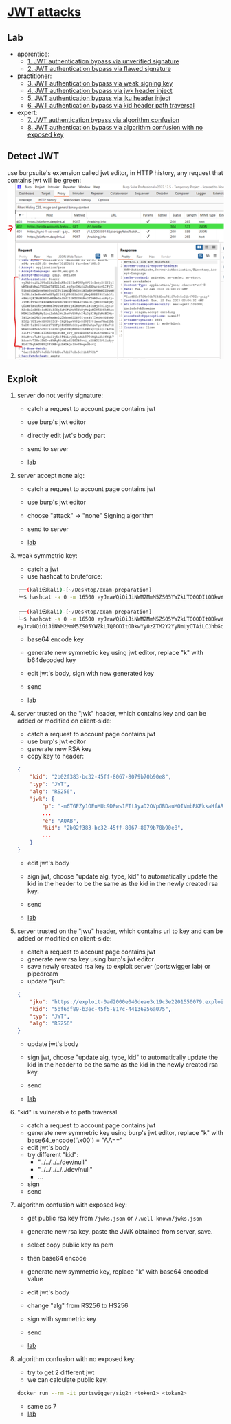 # [JWT attacks](https://portswigger.net/web-security/jwt)

## Lab

- apprentice:
  - [1. JWT authentication bypass via unverified signature](./lab/1.%20JWT%20authentication%20bypass%20via%20unverified%20signat.md)
  - [2. JWT authentication bypass via flawed signature](./lab/2.%20JWT%20authentication%20bypass%20via%20flawed%20signature.md)
- practitioner:
  - [3. JWT authentication bypass via weak signing key](./lab/3.%20JWT%20authentication%20bypass%20via%20weak%20signing%20key.md)
  - [4. JWT authentication bypass via jwk header inject](./lab/4.%20JWT%20authentication%20bypass%20via%20jwk%20header%20inject.md)
  - [5. JWT authentication bypass via jku header inject](./lab/5.%20JWT%20authentication%20bypass%20via%20jku%20header%20inject.md)
  - [6. JWT authentication bypass via kid header path traversal](./lab/6.%20JWT%20authentication%20bypass%20via%20kid%20header%20path%20traversal.md)
- expert:
  - [7. JWT authentication bypass via algorithm confusion](./lab/7.%20JWT%20authentication%20bypass%20via%20algorithm%20confusion.md)
  - [8. JWT authentication bypass via algorithm confusion with no exposed key](./lab/8.%20JWT%20authentication%20bypass%20via%20algorithm%20confusion%20with%20no%20exposed%20key.md)

## Detect JWT

use burpsuite's extension called jwt editor, in HTTP history, any request that contains jwt will be green:
![detect.png](./img/detect.png)

## Exploit

1. server do not verify signature:

    - catch a request to account page contains jwt
    - use burp's jwt editor
    - directly edit jwt's body part
    - send to server

    - [lab](./lab/1.%20JWT%20authentication%20bypass%20via%20unverified%20signat.md)

2. server accept none alg:

    - catch a request to account page contains jwt
    - use burp's jwt editor
    - choose "attack" -> "none" Signing algorithm
    - send to server

    - [lab](./lab/2.%20JWT%20authentication%20bypass%20via%20flawed%20signature.md)

3. weak symmetric key:
    - catch a jwt
    - use hashcat to bruteforce:

    ```bash
    ┌──(kali㉿kali)-[~/Desktop/exam-preparation]
    └─$ hashcat -a 0 -m 16500 eyJraWQiOiJiNWM2MmM5ZS05YWZkLTQ0ODItODkwYy0zZTM2Y2YyNmUyOTAiLCJhbGciOiJIUzI1NiJ9.eyJpc3MiOiJwb3J0c3dpZ2dlciIsInN1YiI6IndpZW5lciIsImV4cCI6MTY3MzMzMTcwNH0.uogTd4jaZZ5TxcovgRcegXA2gq208kLTgXxv_Gh3DZ0 ./jwt/jwt.secrets.list 

    ┌──(kali㉿kali)-[~/Desktop/exam-preparation]
    └─$ hashcat -a 0 -m 16500 eyJraWQiOiJiNWM2MmM5ZS05YWZkLTQ0ODItODkwYy0zZTM2Y2YyNmUyOTAiLCJhbGciOiJIUzI1NiJ9.eyJpc3MiOiJwb3J0c3dpZ2dlciIsInN1YiI6IndpZW5lciIsImV4cCI6MTY3MzMzMTcwNH0.uogTd4jaZZ5TxcovgRcegXA2gq208kLTgXxv_Gh3DZ0 ./jwt/jwt.secrets.list --show
    eyJraWQiOiJiNWM2MmM5ZS05YWZkLTQ0ODItODkwYy0zZTM2Y2YyNmUyOTAiLCJhbGciOiJIUzI1NiJ9.eyJpc3MiOiJwb3J0c3dpZ2dlciIsInN1YiI6IndpZW5lciIsImV4cCI6MTY3MzMzMTcwNH0.uogTd4jaZZ5TxcovgRcegXA2gq208kLTgXxv_Gh3DZ0:secret1
    ```

    - base64 encode key
    - generate new symmetric key using jwt editor, replace "k" with b64decoded key
    - edit jwt's body, sign with new generated key
    - send

    - [lab](./lab/3.%20JWT%20authentication%20bypass%20via%20weak%20signing%20key.md)

4. server trusted on the "jwk" header, which contains key and can be added or modified on client-side:
    - catch a request to account page contains jwt
    - use burp's jwt editor
    - generate new RSA key
    - copy key to header:

    ```json
    {
        "kid": "2b02f383-bc32-45ff-8067-8079b70b90e8",
        "typ": "JWT",
        "alg": "RS256",
        "jwk": {
            "p": "-m6TGEZy1OEuMUc9D8ws1FTtAyaD2OVpGBDauMOIVmbRKFkkaHfAR-qk7A1szo-VtW4mZ3vkD-9bGRNQ7ttEFhaPz1iArG0gveJTcdliLoaGxL9aVEWlXF6wJtKcn9HPaPxQzMWmrEOr1g4yb8yUmrWZeCiGATSYgjKvVEwULuE",
            ...
            "e": "AQAB",
            "kid": "2b02f383-bc32-45ff-8067-8079b70b90e8",
            ...
        }
    }
    ```

    - edit jwt's body
    - sign jwt, choose "update alg, type, kid" to automatically update the kid in the header to be the same as the kid in the newly created rsa key.
    - send

    - [lab](./lab/4.%20JWT%20authentication%20bypass%20via%20jwk%20header%20inject.md)

5. server trusted on the "jwu" header, which contains url to key and can be added or modified on client-side:
    - catch a request to account page contains jwt
    - generate new rsa key using burp's jwt editor
    - save newly created rsa key to exploit server (portswigger lab) or pipedream
    - update "jku":

    ```json
    {
        "jku": "https://exploit-0ad2000e040deae3c19c3e2201550079.exploit-server.net/exploit",
        "kid": "5bf6df89-b3ec-45f5-817c-44136956a075",
        "typ": "JWT",
        "alg": "RS256"
    }
    ```

    - update jwt's body
    - sign jwt, choose "update alg, type, kid" to automatically update the kid in the header to be the same as the kid in the newly created rsa key.
    - send

    - [lab](./lab/5.%20JWT%20authentication%20bypass%20via%20jku%20header%20inject.md)

6. "kid" is vulnerable to path traversal
    - catch a request to account page contains jwt
    - generate new symmetric key using burp's jwt editor, replace "k" with base64_encode('\x00') = "AA=="
    - edit jwt's body
    - try different "kid":
      - "../../../../dev/null"
      - "../../../../../dev/null"
      - ...
    - sign
    - send

7. algorithm confusion with exposed key:
    - get public rsa key from `/jwks.json` or `/.well-known/jwks.json`
    - generate new rsa key, paste the JWK obtained from server, save.
    - select copy public key as pem
    - then base64 encode
    - generate new symmetric key, replace "k" with base64 encoded value
    - edit jwt's body
    - change "alg" from RS256 to HS256
    - sign with symmetric key
    - send

    - [lab](./lab/7.%20JWT%20authentication%20bypass%20via%20algorithm%20confusion.md)

8. algorithm confusion with no exposed key:
    - try to get 2 different jwt
    - we can calculate public key:

    ```bash
    docker run --rm -it portswigger/sig2n <token1> <token2>
    ```

    - same as 7
    - [lab](./lab/8.%20JWT%20authentication%20bypass%20via%20algorithm%20confusion%20with%20no%20exposed%20key.md)
